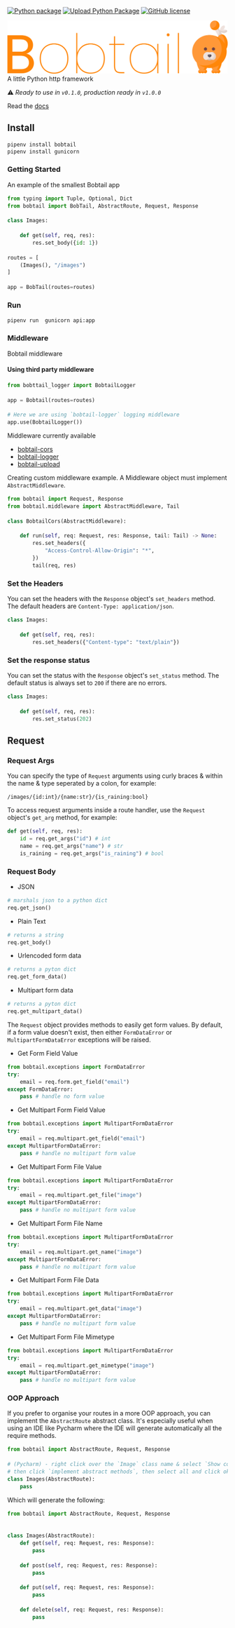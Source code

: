 [![Python package](https://github.com/joegasewicz/bobtail/actions/workflows/python-package.yml/badge.svg)](https://github.com/joegasewicz/bobtail/actions/workflows/python-package.yml)
[![Upload Python Package](https://github.com/joegasewicz/bobtail/actions/workflows/python-publish.yml/badge.svg)](https://github.com/joegasewicz/bobtail/actions/workflows/python-publish.yml)
[![GitHub license](https://img.shields.io/github/license/joegasewicz/bobtail)](https://github.com/joegasewicz/bobtail/blob/master/LICENSE.md)

[//]: # (![PyPI - Python Version]&#40;https://img.shields.io/pypi/pyversions/bobtail&#41;)

![Bobtail](bobtail.png?raw=true "Bobtail")
A little Python http framework

⚠️ *Ready to use in `v0.1.0`, production ready in `v1.0.0`*

Read the [docs](https://bobtail.readthedocs.io/en/latest/)

## Install
```
pipenv install bobtail
pipenv install gunicorn
```

### Getting Started
An example of the smallest Bobtail app
```python
from typing import Tuple, Optional, Dict
from bobtail import BobTail, AbstractRoute, Request, Response

class Images:

    def get(self, req, res):
        res.set_body({id: 1})

routes = [
    (Images(), "/images")
]

app = BobTail(routes=routes)

```

### Run
```
pipenv run  gunicorn api:app
```

### Middleware
Bobtail middleware

#### Using third party middleware
```python
from bobttail_logger import BobtailLogger

app = Bobtail(routes=routes)

# Here we are using `bobtail-logger` logging middleware
app.use(BobtailLogger())
```

Middleware currently available
- [bobtail-cors](https://github.com/joegasewicz/bobtail-cors)
- [bobtail-logger](https://github.com/joegasewicz/bobtail-logger)
- [bobtail-upload](https://github.com/joegasewicz/bobtail-upload)


Creating custom middleware example. A Middleware object must implement `AbstractMiddleware`. 

```python
from bobtail import Request, Response
from bobtail.middleware import AbstractMiddleware, Tail

class BobtailCors(AbstractMiddleware):

    def run(self, req: Request, res: Response, tail: Tail) -> None:
        res.set_headers({
            "Access-Control-Allow-Origin": "*",
        })
        tail(req, res)
```

### Set the Headers
You can set the headers with the `Response` object's `set_headers` method. The default headers
are `Content-Type: application/json`.
```python
class Images:

    def get(self, req, res):
        res.set_headers({"Content-type": "text/plain"})

```

### Set the response status
You can set the status with the `Response` object's `set_status` method. The default status
is always set to `200` if there are no errors.
```python
class Images:

    def get(self, req, res):
        res.set_status(202)

```
## Request

### Request Args
You can specify the type of `Request` arguments using curly braces & within the name & type seperated 
by a colon, for example:
```
/images/{id:int}/{name:str}/{is_raining:bool}
```
To access request arguments inside a route handler, use the `Request` object's `get_arg` method, for example:
```python
def get(self, req, res):
    id = req.get_args("id") # int
    name = req.get_args("name") # str
    is_raining = req.get_args("is_raining") # bool
```

### Request Body
- JSON
 ```python
# marshals json to a python dict
req.get_json()
```
- Plain Text
 ```python
# returns a string
req.get_body()
```
- Urlencoded form data
 ```python
# returns a pyton dict
req.get_form_data()
```
- Multipart form data
 ```python
# returns a pyton dict
req.get_multipart_data()
```

The `Request` object provides methods to easily get form values. By default, if a form value
doesn't exist, then either `FormDataError` or `MultipartFormDataError` exceptions will be raised.

- Get Form Field Value
```python
from bobtail.exceptions import FormDataError
try:
    email = req.form.get_field("email")
except FormDataError:
    pass # handle no form value
```

- Get Multipart Form Field Value
```python
from bobtail.exceptions import MultipartFormDataError
try:
    email = req.multipart.get_field("email")
except MultipartFormDataError:
    pass # handle no multipart form value
```

- Get Multipart Form File Value
```python
from bobtail.exceptions import MultipartFormDataError
try:
    email = req.multipart.get_file("image")
except MultipartFormDataError:
    pass # handle no multipart form value
```

- Get Multipart Form File Name
```python
from bobtail.exceptions import MultipartFormDataError
try:
    email = req.multipart.get_name("image")
except MultipartFormDataError:
    pass # handle no multipart form value
```

- Get Multipart Form File Data
```python
from bobtail.exceptions import MultipartFormDataError
try:
    email = req.multipart.get_data("image")
except MultipartFormDataError:
    pass # handle no multipart form value
```

- Get Multipart Form File Mimetype
```python
from bobtail.exceptions import MultipartFormDataError
try:
    email = req.multipart.get_mimetype("image")
except MultipartFormDataError:
    pass # handle no multipart form value
```

### OOP Approach
If you prefer to organise your routes in a more OOP approach, you can implement the
`AbstractRoute` abstract class. It's especially useful when using an IDE like Pycharm
where the IDE will generate automatically all the require methods.
```python
from bobtail import AbstractRoute, Request, Response

# (Pycharm) - right click over the `Image` class name & select `Show context actions`
# then click `implement abstract methods`, then select all and click ok.
class Images(AbstractRoute): 
    pass
```
Which will generate the following:

```python
from bobtail import AbstractRoute, Request, Response


class Images(AbstractRoute):
    def get(self, req: Request, res: Response):
        pass
    
    def post(self, req: Request, res: Response):
        pass

    def put(self, req: Request, res: Response):
        pass

    def delete(self, req: Request, res: Response):
        pass

```


